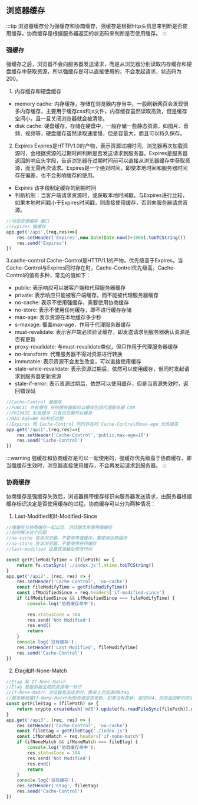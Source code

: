 ## 浏览器缓存
:::tip
浏览器缓存分为强缓存和协商缓存，强缓存是根据http头信息来判断是否使用缓存，协商缓存是根据服务器返回的状态码来判断是否使用缓存。
:::
### 强缓存
强缓存之后，浏览器不会向服务器发送请求，而是从浏览器分别读取内存缓存和硬盘缓存中获取资源，所以强缓存是可以直接使用的，不会发起请求，状态码为200。
1. 内存缓存和硬盘缓存
- memory cache: 内存缓存，存储在浏览器内存当中，一般刷新网页会发现很多内存缓存，主要用于缓存css和js文件，内存缓存虽然读取高效，但是缓存空间小，且一旦关闭浏览器就会被清除。
- disk cache: 硬盘缓存，存储在硬盘中，一般存储一些静态资源，如图片、音频、视频等，硬盘缓存虽然读取速度慢，但是容量大，而且可以持久保存。

2. Expires
Expires是HTTP/1.0的产物，表示资源过期时间，浏览器再次加载资源时，会根据资源的过期时间判断是否发送请求到服务器。Expires是服务器返回的响应头字段，告诉浏览器在过期时间前可以直接从浏览器缓存中获取资源，而无需再次请求。Expires是一个绝对时间，即使本地时间和服务器时间存在偏差，也不会影响缓存的使用。
- Expires 该字段制定缓存的到期时间
- 判断机制：当客户端请求资源时，或获取本地时间戳，与Expires进行比较，如果本地时间戳小于Expires时间戳，则直接使用缓存，否则向服务器请求资源。
```js
//动态资源缓存 接口
//Expires 强缓存
app.get('/api',(req,res)=>{
    res.setHeader('Expires',new Date(Date.now()+1000).toUTCString())
    res.send('Expires')
})
```
3.cache-control
Cache-Control是HTTP/1.1的产物，优先级高于Expires，当Cache-Control与Expires同时存在时，Cache-Control优先级高。Cache-Control的值有多种，常见的值如下：
- public: 表示响应可以被客户端和代理服务器缓存
- private: 表示响应只能被客户端缓存，而不能被代理服务器缓存
- no-cache: 表示不使用强缓存，需要使用协商缓存
- no-store: 表示不使用任何缓存，即不进行缓存存储
- max-age: 表示资源在本地缓存多少秒
- s-maxage: 覆盖max-age，作用于代理服务器缓存
- must-revalidate: 表示客户端必须验证缓存，即发送请求到服务器确认资源是否有更新 
- proxy-revalidate: 与must-revalidate类似，但只作用于代理服务器缓存
- no-transform: 代理服务器不得对资源进行转换
- immutable: 表示资源不会发生改变，可以直接使用缓存
- stale-while-revalidate: 表示资源过期后，依然可以使用缓存，但同时发起请求到服务器更新资源
- stale-if-error: 表示资源过期后，依然可以使用缓存，但是当资源失效时，返回错误码
```js
//Cache-Control 强缓存
//PUBLIC 共有缓存 任何服务器都可以缓存包括代理服务器 CDN
//PRIVATE 私有缓存 只有浏览器可以缓存
//MAX-AGE=60 60秒后过期
//Expires 和 Cache-Control 同时存在时 Cache-Control的max-age 优先级高
app.get('/api1',(req,res)=>{
    res.setHeader('Cache-Control','public,max-age=10')
    res.send('Cache-Control')
})
```
:::warning
强缓存和协商缓存是可以一起使用的，强缓存优先级高于协商缓存，即当强缓存生效时，浏览器直接使用缓存，不会再发起请求到服务器。
:::

### 协商缓存
协商缓存是强缓存失效后，浏览器携带缓存标识向服务器发送请求，由服务器根据缓存标识决定是否使用缓存的过程。协商缓存可以分为两种情况：
1. Last-Modified和If-Modified-Since
```js
//强缓存与协商缓存一起出现，浏览器优先使用强缓存
//如何解决这个问题
//no-cache 告诉浏览器，不要使用强缓存，要使用协商缓存
//no-store 告诉浏览器，不要使用任何缓存
//last-modified 设置资源最后修改时间

const getFileModifyTime = (filePath) => {
    return fs.statSync('./index.js').mtime.toUTCString()
}
app.get('/api2', (req, res) => {
    res.setHeader('Cache-Control', 'no-cache')
    const fileModifyTime = getFileModifyTime()
    const ifModifiedSince = req.headers['if-modified-since']
    if (ifModifiedSince && ifModifiedSince === fileModifyTime) {
        console.log('协商缓存命中');
        
        res.statusCode = 304
        res.send('Not Modified')
        res.end()
        return
    }
    console.log('没有缓存');
    res.setHeader('Last-Modified', fileModifyTime)
    res.send('Cache-Control')
})
```
2. Etag和If-None-Match
```js
//Etag 和 If-None-Match
//Etag 是服务器生成的资源唯一标识
//If-None-Match 浏览器发送请求时，携带上次资源的Etag
//服务器根据If-None-Match判断资源是否更新，如果没有更新，返回304，否则返回新的资源
const getFileEtag = (filePath) => {
    return crypto.createHash('md5').update(fs.readFileSync(filePath)).digest('hex')
}
app.get('/api3', (req, res) => {
    res.setHeader('Cache-Control', 'no-cache')
    const fileEtag = getFileEtag('./index.js')
    const ifNoneMatch = req.headers['if-none-match']
    if (ifNoneMatch && ifNoneMatch === fileEtag) {
        console.log('协商缓存命中');
        res.statusCode = 304
        res.send('Not Modified')
        res.end()
        return
    }
    console.log('没有缓存');
    res.setHeader('Etag', fileEtag)
    res.send('Cache-Control')
})
```
